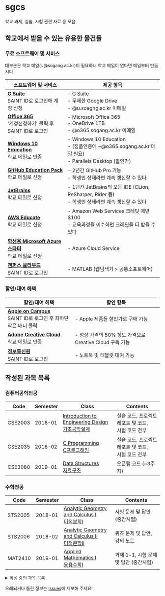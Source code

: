 # sgcs

학교 과제, 실습, 시험 관련 자료 등 모음

## 학교에서 받을 수 있는 유용한 물건들

### 무료 소프트웨어 및 서비스

대부분은 학교 메일(~@sogang.ac.kr)이 필요하니 학교 메일이 없다면 메일부터 만듭시다

| 소프트웨어 및 서비스                                         | 제공 항목                                                    |
| ------------------------------------------------------------ | ------------------------------------------------------------ |
| **[G Suite](http://u.sogang.ac.kr/account/user/authenticateLogin.do)**<br />SAINT ID로 로그인해 계정 신청 | - G Suite<br />- 무제한 Google Drive<br />- @u.soagng.ac.kr 이메일 |
| **[Office 365](https://o365.sogang.ac.kr)**<br />'계정신청하기' 클릭 후 SAINT ID로 로그인 | - Microsoft Office 365<br />- OneDrive 1TB<br />- @o365.sogang.ac.kr 이메일 |
| **[Windows 10 Education](https://sogang.onthehub.com)**<br />학교 메일로 인증 | - Windows 10 Education<br />- (정품인증에 ~@o365.sogang.ac.kr 메일 필요)<br />- Parallels Desktop (할인가) |
| **[GitHub Education Pack](https://education.github.com/pack)**<br />학교 메일로 신청 | - 2년간 GitHub Pro 기능<br />- 학생인 상태라면 계속 갱신할 수 있다 |
| **[JetBrains](https://www.jetbrains.com/student/)**<br />학교 메일로 신청 | - 1년간 JetBrains의 모든 IDE (CLion, ReSharper, Rider 등)<br />- 학생인 상태라면 계속 갱신할 수 있다 |
| **[AWS Educate](https://aws.amazon.com/ko/education/awseducate)**<br />학교 메일로 신청 | - Amazon Web Services 크레딧 매년 $100<br />- 교육과정을 이수하면 크레딧을 더 받을 수 있다 |
| **[학생용 Microsoft Azure 스타터](https://azure.microsoft.com/ko-kr/offers/ms-azr-0144p/)**<br />학교 메일로 신청 | - Azure Cloud Service                                        |
| **[캠퍼스 클라우드](https://scloud.sogang.ac.kr)**<br />SAINT ID로 로그인 | - MATLAB (웹탐색기 > 공통소프트웨어)                         |

### 할인/대여 혜택

| 할인/대여 혜택                                               | 할인 항목                                                |
| ------------------------------------------------------------ | -------------------------------------------------------- |
| **[Apple on Campus](http://online.sogang.ac.kr/@online/login.asp)**<br />SAINT ID로 로그인 후 좌하단 작은 배너 클릭 | - Apple 제품들 할인가로 구매 가능                        |
| **[Adobe Creative Cloud](https://www.adobe.com/kr/creativecloud/buy/students.html)**<br />학교 메일로 인증 | - 정상 가격의 50% 정도 가격으로 Creative Cloud 구독 가능 |
| **[정보통신원](http://online.sogang.ac.kr/@online/login.asp)**<br />SAINT ID로 로그인 | - 노트북 및 태블릿 대여 가능                             |

## 작성된 과목 목록

### 컴퓨터공학전공

| Code    | Semester | Class                                         | Contents |
| ------- | -------- | --------------------------------------------- | -------- |
| CSE2003 | 2018-01  | [Introduction to Engineering Design<br>기초공학설계](/CSE2003%20Introduction%20to%20Engineering%20Design) | 실습 코드, 프로젝트 레포트 및 코드,<br>시험 코드 전부 |
| CSE2035 | 2018-02  | [C Programming<br>C프로그래밍](/CSE2035%20C%20Programming) | 실습 코드, 프로젝트 레포트 및 코드,<br>시험 코드 전부 |
| CSE3080 | 2019-01  | [Data Structures<br>자료구조](/CSE3080%20Data%20Structures) | 오픈랩 코드 (~3주차) |

### 수학전공

| Code    | Semester | Class                                         | Contents |
| ------- | -------- | --------------------------------------------- | -------- |
| STS2005 | 2018-01  | [Analytic Geometry and Calculus I<br>미적분학I](/STS2005%20Analytic%20Geometry%20and%20Calculus%20I) | 시험 문제 및 답안 (중간시험) |
| STS2006 | 2018-02  | [Analytic Geometry and Calculus II<br>미적분학II](/STS2006%20Analytic%20Geometry%20and%20Calculus%20II) | 퀴즈 문제 및 답안, 강의 노트 |
| MAT2410 | 2019-01  | [Applied Mathematics I<br>응용수학I](/MAT2410%20Applied%20Mathematics%20I) | 과제 1-1, 시험 문제 및 답안 (중간시험) |

<details><summary>작성 중인 과목 목록</summary>

### 컴퓨터공학전공

| Code    | Semester | Class                                         | Contents |
| ------- | -------- | --------------------------------------------- | -------- |
| CSE3030 | 2019-01  | Assembly Programming<br>어셈블리 프로그래밍 | 강의 노트 |
| CSE3080 | 2019-01  | [Data Structures<br>자료구조](/CSE3080%20Data%20Structures) | 오픈랩 코드 |
| CSE3013 | 2019-01  | Computer Science and Engineering Laboratory I<br>컴퓨터공학 설계 및 실험 I | 실습 및 과제 코드, 보고서 전부 |

### 수학전공

| Code    | Semester | Class                                         | Contents |
| ------- | -------- | --------------------------------------------- | -------- |
| STS2005 | 2018-01  | [Analytic Geometry and Calculus I<br>미적분학I](/STS2005%20Analytic%20Geometry%20and%20Calculus%20I) | 퀴즈 문제 및 답안, 시험 문제 및 답안 (기말시험) |
| STS2006 | 2018-02  | [Analytic Geometry and Calculus II<br>미적분학II](/STS2006%20Analytic%20Geometry%20and%20Calculus%20II) | 시험 문제 및 답안 |
| MAT2110 | 2019-01  | Introduction to Linear Algebra<br>선형대수학 | 강의 노트 |
| MAT2410 | 2019-01  | [Applied Mathematics I<br>응용수학I](/MAT2410%20Applied%20Mathematics%20I) | 과제 전부, 강의 노트 |

</details>

오래되거나 틀린 정보는 [Issues](https://github.com/shiftpsh/sgcs/issues)에 제보해 주세요!
